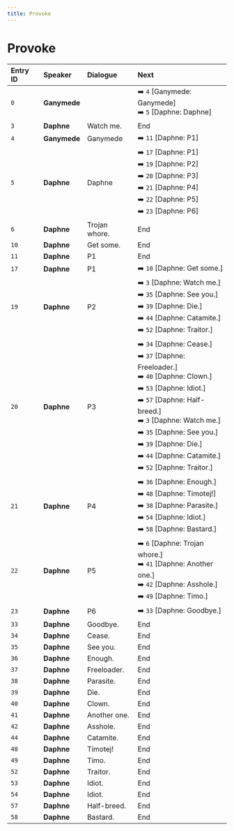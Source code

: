 ```yaml
---
title: Provoke
---
```


# Provoke


| Entry ID | Speaker | Dialogue | Next |
| :------- | :------ | :------- | :------------ |
| `0` | **Ganymede** |  | ➡️ `4` \[Ganymede: Ganymede\]<br>➡️ `5` \[Daphne: Daphne\] |
| `3` | **Daphne** | Watch me\. | End |
| `4` | **Ganymede** | Ganymede | ➡️ `11` \[Daphne: P1\] |
| `5` | **Daphne** | Daphne | ➡️ `17` \[Daphne: P1\]<br>➡️ `19` \[Daphne: P2\]<br>➡️ `20` \[Daphne: P3\]<br>➡️ `21` \[Daphne: P4\]<br>➡️ `22` \[Daphne: P5\]<br>➡️ `23` \[Daphne: P6\] |
| `6` | **Daphne** | Trojan whore\. | End |
| `10` | **Daphne** | Get some\. | End |
| `11` | **Daphne** | P1 | End |
| `17` | **Daphne** | P1 | ➡️ `10` \[Daphne: Get some\.\] |
| `19` | **Daphne** | P2 | ➡️ `3` \[Daphne: Watch me\.\]<br>➡️ `35` \[Daphne: See you\.\]<br>➡️ `39` \[Daphne: Die\.\]<br>➡️ `44` \[Daphne: Catamite\.\]<br>➡️ `52` \[Daphne: Traitor\.\] |
| `20` | **Daphne** | P3 | ➡️ `34` \[Daphne: Cease\.\]<br>➡️ `37` \[Daphne: Freeloader\.\]<br>➡️ `40` \[Daphne: Clown\.\]<br>➡️ `53` \[Daphne: Idiot\.\]<br>➡️ `57` \[Daphne: Half\-breed\.\]<br>➡️ `3` \[Daphne: Watch me\.\]<br>➡️ `35` \[Daphne: See you\.\]<br>➡️ `39` \[Daphne: Die\.\]<br>➡️ `44` \[Daphne: Catamite\.\]<br>➡️ `52` \[Daphne: Traitor\.\] |
| `21` | **Daphne** | P4 | ➡️ `36` \[Daphne: Enough\.\]<br>➡️ `48` \[Daphne: Timotej\!\]<br>➡️ `38` \[Daphne: Parasite\.\]<br>➡️ `54` \[Daphne: Idiot\.\]<br>➡️ `58` \[Daphne: Bastard\.\] |
| `22` | **Daphne** | P5 | ➡️ `6` \[Daphne: Trojan whore\.\]<br>➡️ `41` \[Daphne: Another one\.\]<br>➡️ `42` \[Daphne: Asshole\.\]<br>➡️ `49` \[Daphne: Timo\.\] |
| `23` | **Daphne** | P6 | ➡️ `33` \[Daphne: Goodbye\.\] |
| `33` | **Daphne** | Goodbye\. | End |
| `34` | **Daphne** | Cease\. | End |
| `35` | **Daphne** | See you\. | End |
| `36` | **Daphne** | Enough\. | End |
| `37` | **Daphne** | Freeloader\. | End |
| `38` | **Daphne** | Parasite\. | End |
| `39` | **Daphne** | Die\. | End |
| `40` | **Daphne** | Clown\. | End |
| `41` | **Daphne** | Another one\. | End |
| `42` | **Daphne** | Asshole\. | End |
| `44` | **Daphne** | Catamite\. | End |
| `48` | **Daphne** | Timotej\! | End |
| `49` | **Daphne** | Timo\. | End |
| `52` | **Daphne** | Traitor\. | End |
| `53` | **Daphne** | Idiot\. | End |
| `54` | **Daphne** | Idiot\. | End |
| `57` | **Daphne** | Half\-breed\. | End |
| `58` | **Daphne** | Bastard\. | End |
